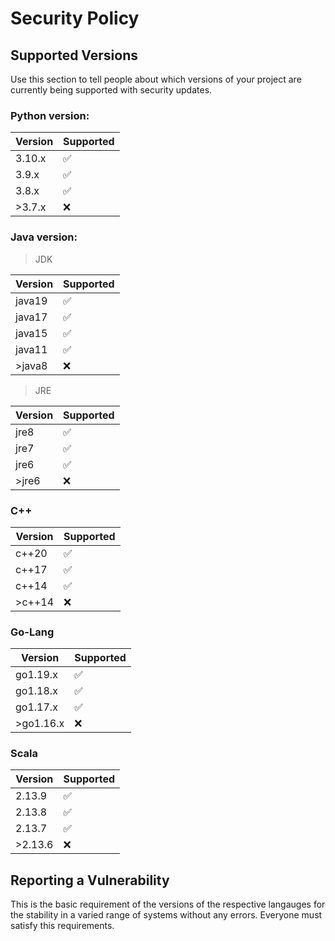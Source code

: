# Security Policy

## Supported Versions

Use this section to tell people about which versions of your project are
currently being supported with security updates.


### Python version:
| Version | Supported          |
| ------- | ------------------ |
| 3.10.x  | :white_check_mark: |
| 3.9.x   | :white_check_mark: |
| 3.8.x   | :white_check_mark: |
| >3.7.x  | :x:                |

### Java version:

> JDK

| Version | Supported         |
|---------|-------------------|
| java19  | :white_check_mark:|
| java17  | :white_check_mark:|
| java15  | :white_check_mark:|
| java11  | :white_check_mark:|
| >java8  | :x:               |

> JRE

| Version | Supported         |
|---------|-------------------|
| jre8    | :white_check_mark:|
| jre7    | :white_check_mark:|
| jre6    | :white_check_mark:|
| >jre6   | :x:               |

### C++

| Version | Supported          |
|---------|--------------------|
| c++20   | :white_check_mark: |
| c++17   | :white_check_mark: |
| c++14   | :white_check_mark: |
| >c++14  | :x:                |

### Go-Lang


| Version   | Supported          |
|-----------|--------------------|
| go1.19.x  | :white_check_mark: |
| go1.18.x  | :white_check_mark: |
| go1.17.x  | :white_check_mark: |
| >go1.16.x | :x:                |


### Scala

| Version   | Supported          |
|-----------|--------------------|
| 2.13.9  | :white_check_mark: |
| 2.13.8 | :white_check_mark: |
| 2.13.7  | :white_check_mark: |
| >2.13.6 | :x:                |


## Reporting a Vulnerability

This is the basic requirement of the versions of the respective langauges for the stability in a varied range of systems without any errors.
Everyone must satisfy this requirements.
